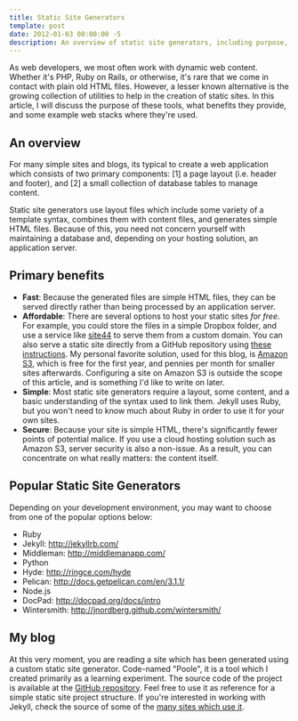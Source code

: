 ```yaml
---
title: Static Site Generators
template: post
date: 2012-01-03 00:00:00 -5
description: An overview of static site generators, including purpose, benefits, and example web stacks. 
---
```


As web developers, we most often work with dynamic web content. Whether it's PHP, Ruby on Rails, or otherwise, it's rare that we come in contact with plain old HTML files. However, a lesser known alternative is the growing collection of utilities to help in the creation of static sites. In this article, I will discuss the purpose of these tools, what benefits they provide, and some example web stacks where they're used.

## An overview

For many simple sites and blogs, its typical to create a web application which consists of two primary components: [1] a page layout (i.e. header and footer), and [2] a small collection of database tables to manage content.

Static site generators use layout files which include some variety of a template syntax, combines them with content files, and generates simple HTML files. Because of this, you need not concern yourself with maintaining a database and, depending on your hosting solution, an application server. 

## Primary benefits

- __Fast__: Because the generated files are simple HTML files, they can be served directly rather than being processed by an application server.
- __Affordable__: There are several options to host your static sites *for free*. For example, you could store the files in a simple Dropbox folder, and use a service like [site44](http://www.site44.com/) to serve them from a custom domain. You can also serve a static site directly from a GitHub repository using  [these instructions](https://help.github.com/articles/setting-up-a-custom-domain-with-pages). My personal favorite solution, used for this blog, is [Amazon S3](http://aws.amazon.com/s3/), which is free for the first year, and pennies per month for smaller sites afterwards. Configuring a site on Amazon S3 is outside the scope of this article, and is something I'd like to write on later.
- __Simple__: Most static site generators require a layout, some content, and a basic understanding of the syntax used to link them. Jekyll uses Ruby, but you won't need to know much about Ruby in order to use it for your own sites.
- __Secure__: Because your site is simple HTML, there's significantly fewer points of potential malice. If you use a cloud hosting solution such as Amazon S3, server security is also a non-issue. As a result, you can concentrate on what really matters: the content itself.

## Popular Static Site Generators

Depending on your development environment, you may want to choose from one of the popular options below:

- Ruby
 - Jekyll: http://jekyllrb.com/
 - Middleman: http://middlemanapp.com/
- Python
 - Hyde: http://ringce.com/hyde
 - Pelican: http://docs.getpelican.com/en/3.1.1/
- Node.js
 - DocPad: http://docpad.org/docs/intro
 - Wintersmith: http://jnordberg.github.com/wintersmith/

## My blog

At this very moment, you are reading a site which has been generated using a custom static site generator. Code-named "Poole", it is a tool which I created primarily as a learning experiment. The source code of the project is available at the [GitHub repository](https://github.com/aduth/andrewduthie.com). Feel free to use it as reference for a simple static site project structure. If you're interested in working with Jekyll, check the source of some of the [many sites which use it](https://github.com/mojombo/jekyll/wiki/Sites).